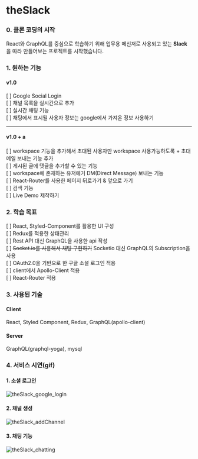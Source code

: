 # theSlack

### 0. 클론 코딩의 시작

React와 GraphQL를 중심으로 학습하기 위해 업무용 메신저로 사용되고 있는 **Slack**을 따라 만들어보는 프로젝트를 시작했습니다.

### 1. 원하는 기능

#### v1.0

[ ] Google Social Login<br>
[ ] 채널 목록을 실시간으로 추가<br>
[ ] 실시간 채팅 기능<br>
[ ] 채팅에서 표시될 사용자 정보는 google에서 가져온 정보 사용하기<br>

---

#### v1.0 + a

[ ] workspace 기능을 추가해서 초대된 사용자만 workspace 사용가능하도록 + 초대 메일 보내는 기능 추가<br>
[ ] 게시된 글에 댓글을 추가할 수 있는 기능<br>
[ ] workspace에 존재하는 유저에거 DM(Direct Message) 보내는 기능<br>
[ ] React-Router를 사용한 페이지 뒤로가기 & 앞으로 가기<br>
[ ] 검색 기능<br>
[ ] Live Demo 제작하기<br>

### 2. 학습 목표

[ ] React, Styled-Component를 활용한 UI 구성<br>
[ ] Redux를 적용한 상태관리<br>
[ ] Rest API 대신 GraphQL을 사용한 api 작성<br>
[ ] ~~Socket.io를 사용해서 채팅 구현하기~~ Socketio 대신 GraphQL의 Subscription을 사용<br>
[ ] OAuth2.0을 기반으로 한 구글 소셜 로그인 적용<br>
[ ] client에서 Apollo-Client 적용<br>
[ ] React-Router 적용<br>

### 3. 사용된 기술

#### Client

React, Styled Component, Redux, GraphQL(apollo-client)

#### Server

GraphQL(graphql-yoga), mysql

### 4. 서비스 시연(gif)

#### 1. 소셜 로그인

![theSlack_google_login](https://user-images.githubusercontent.com/25023671/104295759-360d3f00-5504-11eb-86dd-52edd119fd68.gif)

#### 2. 채널 생성

![theSlack_addChannel](https://user-images.githubusercontent.com/25023671/104295815-402f3d80-5504-11eb-95a1-cf8256abefab.gif)

#### 3. 채팅 기능

![theSlack_chatting](https://user-images.githubusercontent.com/25023671/104295821-41606a80-5504-11eb-8f67-5154ddf36286.gif)

